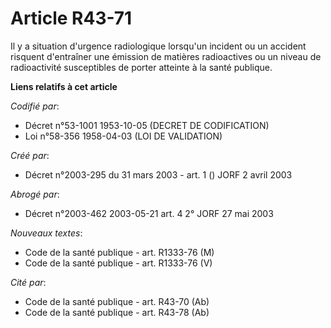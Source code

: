 # Article R43-71

Il y a situation d'urgence radiologique lorsqu'un incident ou un accident risquent d'entraîner une émission de matières
radioactives ou un niveau de radioactivité susceptibles de porter atteinte à la santé publique.

**Liens relatifs à cet article**

_Codifié par_:

  - Décret n°53-1001 1953-10-05 (DECRET DE CODIFICATION)
  - Loi n°58-356 1958-04-03 (LOI DE VALIDATION)

_Créé par_:

  - Décret n°2003-295 du 31 mars 2003 - art. 1 () JORF 2 avril 2003

_Abrogé par_:

  - Décret n°2003-462 2003-05-21 art. 4 2° JORF 27 mai 2003

_Nouveaux textes_:

  - Code de la santé publique - art. R1333-76 (M)
  - Code de la santé publique - art. R1333-76 (V)

_Cité par_:

  - Code de la santé publique - art. R43-70 (Ab)
  - Code de la santé publique - art. R43-78 (Ab)
